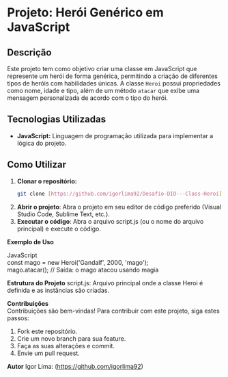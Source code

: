 # Projeto: Herói Genérico em JavaScript

## Descrição
Este projeto tem como objetivo criar uma classe em JavaScript que represente um herói de forma genérica, permitindo a criação de diferentes tipos de heróis com habilidades únicas. A classe `Heroi` possui propriedades como nome, idade e tipo, além de um método `atacar` que exibe uma mensagem personalizada de acordo com o tipo do herói.

## Tecnologias Utilizadas
* **JavaScript:** Linguagem de programação utilizada para implementar a lógica do projeto.

## Como Utilizar
1. **Clonar o repositório:**
   ```bash
   git clone [https://github.com/igorlima92/Desafio-DIO---Class-Heroi]

2. **Abrir o projeto**: Abra o projeto em seu editor de código preferido (Visual Studio Code, Sublime Text, etc.).
3. **Executar o código**: Abra o arquivo script.js (ou o nome do arquivo principal) e execute o código.
   
**Exemplo de Uso**

JavaScript <br>
const mago = new Heroi('Gandalf', 2000, 'mago'); <br>
mago.atacar(); // Saída: o mago atacou usando magia

**Estrutura do Projeto** 
script.js: Arquivo principal onde a classe Heroi é definida e as instâncias são criadas.

**Contribuições**<br>
Contribuições são bem-vindas! Para contribuir com este projeto, siga estes passos:

1. Fork este repositório.
2. Crie um novo branch para sua feature.
3. Faça as suas alterações e commit.
4. Envie um pull request.
   
**Autor**
Igor Lima: (https://github.com/igorlima92)
